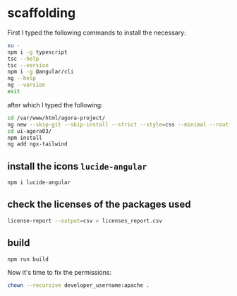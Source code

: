 # scaffolding

First I typed the following commands to install the necessary:

```bash
su -
npm i -g typescript
tsc --help
tsc --version
npm i -g @angular/cli
ng --help
ng --version
exit
```

after which I typed the following:

```bash
cd /var/www/html/agora-project/
ng new --skip-git --skip-install --strict --style=css --minimal --routing --ssr=false --dry-run ui-agora03
cd ui-agora03/
npm install
ng add ngx-tailwind
```

## install the icons `lucide-angular`

```bash
npm i lucide-angular
```

## check the licenses of the packages used

```bash
license-report --output=csv > licenses_report.csv
```

## build

```bash
npm run build
```

Now it's time to fix the permissions:

```bash
chown --recursive developer_username:apache .
```
